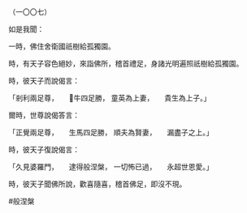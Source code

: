 （一〇〇七）

如是我聞：

一時，佛住舍衛國祇樹給孤獨園。

時，有天子容色絕妙，來詣佛所，稽首禮足，身諸光明遍照祇樹給孤獨園。

時，彼天子而說偈言：

「剎利兩足尊，　　𭷟牛四足勝，
童英為上妻，　　貴生為上子。」

爾時，世尊說偈答言：

「正覺兩足尊，　　生馬四足勝，
順夫為賢妻，　　漏盡子之上。」

時，彼天子復說偈言：

「久見婆羅門，　　逮得般涅槃，
一切怖已過，　　永超世恩愛。」

時，彼天子聞佛所說，歡喜隨喜，稽首佛足，即沒不現。



#般涅槃
